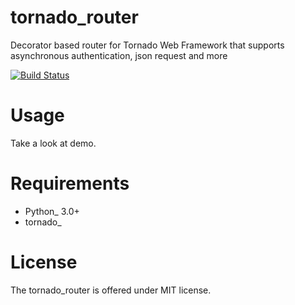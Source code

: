 
# tornado_router

Decorator based router for Tornado Web Framework that supports asynchronous authentication, json request and more

[![Build Status](https://travis-ci.org/shicky/tornado_router.svg?branch=master)](https://travis-ci.org/shicky/tornado_router)

# Usage

Take a look at demo.

# Requirements

* Python_ 3.0+
* tornado_

# License

The tornado_router is offered under MIT license.

